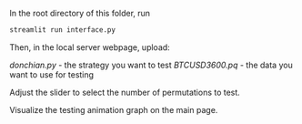 In the root directory of this folder, run

```bash
streamlit run interface.py
```

Then, in the local server webpage, upload:

*donchian.py* - the strategy you want to test
*BTCUSD3600.pq* - the data you want to use for testing

Adjust the slider to select the number of permutations to test.

Visualize the testing animation graph on the main page.